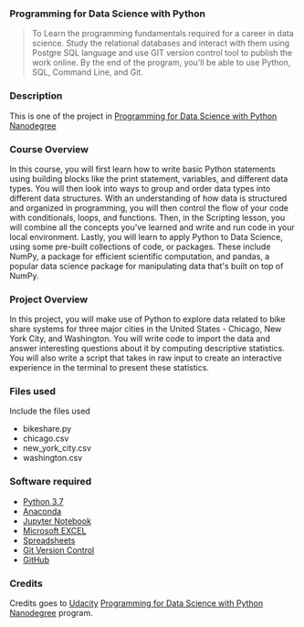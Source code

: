 ### Programming for Data Science with Python
>To Learn the programming fundamentals required for a career in data science. Study the relational databases and interact with them using Postgre SQL language and use GIT version control tool to publish the work online. By the end of the program, you'll be able to use Python, SQL, Command Line, and Git.

### Description
This is one of the project in [Programming for Data Science with Python Nanodegree](https://www.udacity.com/course/programming-for-data-science-nanodegree--nd104)

### Course Overview
In this course, you will first learn how to write basic Python statements using building blocks like the print statement, variables, and different data types. You will then look into ways to group and order data types into different data structures. With an understanding of how data is structured and organized in programming, you will then control the flow of your code with conditionals, loops, and functions. Then, in the Scripting lesson, you will combine all the concepts you've learned and write and run code in your local environment. Lastly, you will learn to apply Python to Data Science, using some pre-built collections of code, or packages. These include NumPy, a package for efficient scientific computation, and pandas, a popular data science package for manipulating data that's built on top of NumPy.

### Project Overview
In this project, you will make use of Python to explore data related to bike share systems for three major cities in the United States - Chicago, New York City, and Washington. You will write code to import the data and answer interesting questions about it by computing descriptive statistics. You will also write a script that takes in raw input to create an interactive experience in the terminal to present these statistics.

### Files used
Include the files used
- bikeshare.py
- chicago.csv
- new_york_city.csv
- washington.csv

### Software required
+ [Python 3.7](https://www.python.org/downloads/release/python-373/)
+ [Anaconda](https://www.anaconda.com/)
+ [Jupyter Notebook](https://jupyter.org/)
+ [Microsoft EXCEL](https://products.office.com/en-in/excel)
+ [Spreadsheets](https://www.google.com/sheets/about/)
+ [Git Version Control](https://git-scm.com/)
+ [GitHub](https://github.com/)

### Credits
Credits goes to [Udacity](https://www.udacity.com/) [Programming for Data Science with Python Nanodegree](https://www.udacity.com/course/programming-for-data-science-nanodegree--nd104) program.


